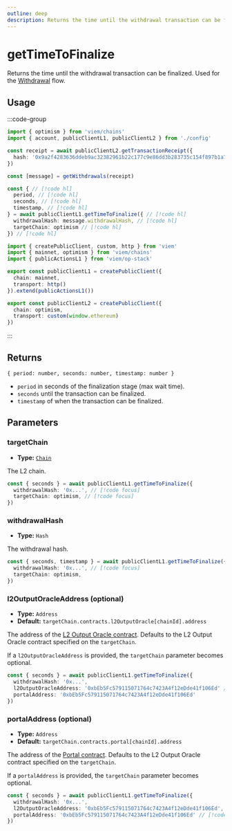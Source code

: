 ```yaml
---
outline: deep
description: Returns the time until the withdrawal transaction can be finalized.
---
```


# getTimeToFinalize

Returns the time until the withdrawal transaction can be finalized. Used for the [Withdrawal](/op-stack/guides/withdrawals.html) flow.

## Usage

:::code-group

```ts [example.ts]
import { optimism } from 'viem/chains'
import { account, publicClientL1, publicClientL2 } from './config'

const receipt = await publicClientL2.getTransactionReceipt({
  hash: '0x9a2f4283636ddeb9ac32382961b22c177c9e86dd3b283735c154f897b1a7ff4a',
})

const [message] = getWithdrawals(receipt)

const { // [!code hl]
  period, // [!code hl]
  seconds, // [!code hl]
  timestamp, // [!code hl]
} = await publicClientL1.getTimeToFinalize({ // [!code hl]
  withdrawalHash: message.withdrawalHash, // [!code hl]
  targetChain: optimism // [!code hl]
}) // [!code hl]
```

```ts [config.ts]
import { createPublicClient, custom, http } from 'viem'
import { mainnet, optimism } from 'viem/chains'
import { publicActionsL1 } from 'viem/op-stack'

export const publicClientL1 = createPublicClient({
  chain: mainnet,
  transport: http()
}).extend(publicActionsL1())

export const publicClientL2 = createPublicClient({
  chain: optimism,
  transport: custom(window.ethereum)
})
```

:::

## Returns

`{ period: number, seconds: number, timestamp: number }`

- `period` in seconds of the finalization stage (max wait time).
- `seconds` until the transaction can be finalized.
- `timestamp` of when the transaction can be finalized.

## Parameters

### targetChain

- **Type:** [`Chain`](/docs/glossary/types#chain)

The L2 chain.

```ts
const { seconds } = await publicClientL1.getTimeToFinalize({
  withdrawalHash: '0x...', // [!code focus]
  targetChain: optimism, // [!code focus]
})
```

### withdrawalHash

- **Type:** `Hash`

The withdrawal hash.

```ts
const { seconds, timestamp } = await publicClientL1.getTimeToFinalize({ 
  withdrawalHash: '0x...', // [!code focus]
  targetChain: optimism, 
}) 
```

### l2OutputOracleAddress (optional)

- **Type:** `Address`
- **Default:** `targetChain.contracts.l2OutputOracle[chainId].address`

The address of the [L2 Output Oracle contract](https://github.com/ethereum-optimism/optimism/blob/develop/packages/contracts-bedrock/src/L1/L2OutputOracle.sol). Defaults to the L2 Output Oracle contract specified on the `targetChain`.

If a `l2OutputOracleAddress` is provided, the `targetChain` parameter becomes optional.

```ts
const { seconds } = await publicClientL1.getTimeToFinalize({
  withdrawalHash: '0x...',
  l2OutputOracleAddress: '0xbEb5Fc579115071764c7423A4f12eDde41f106Ed' // [!code focus]
  portalAddress: '0xbEb5Fc579115071764c7423A4f12eDde41f106Ed'
})
```

### portalAddress (optional)

- **Type:** `Address`
- **Default:** `targetChain.contracts.portal[chainId].address`

The address of the [Portal contract](https://github.com/ethereum-optimism/optimism/blob/develop/packages/contracts-bedrock/src/L1/OptimismPortal.sol). Defaults to the L2 Output Oracle contract specified on the `targetChain`.

If a `portalAddress` is provided, the `targetChain` parameter becomes optional.

```ts
const { seconds } = await publicClientL1.getTimeToFinalize({
  withdrawalHash: '0x...',
  l2OutputOracleAddress: '0xbEb5Fc579115071764c7423A4f12eDde41f106Ed',
  portalAddress: '0xbEb5Fc579115071764c7423A4f12eDde41f106Ed' // [!code focus]
})
```